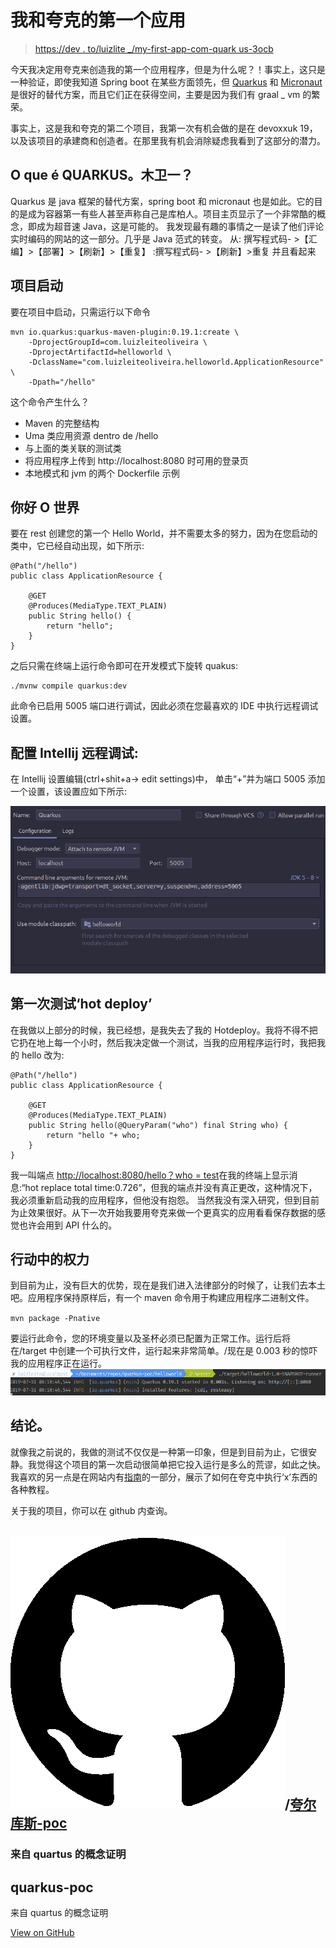 # 我和夸克的第一个应用

> [https://dev . to/luizlite _/my-first-app-com-quark us-3ocb](https://dev.to/luizleite_/meu-primeiro-app-com-quarkus-3ocb)

今天我决定用夸克来创造我的第一个应用程序，但是为什么呢？！事实上，这只是一种验证，即使我知道 Spring boot 在某些方面领先，但 [Quarkus](https://quarkus.io/) 和 [Micronaut](https://micronaut.io/) 是很好的替代方案，而且它们正在获得空间，主要是因为我们有 graal _ vm 的繁荣。

事实上，这是我和夸克的第二个项目，我第一次有机会做的是在 devoxxuk 19，以及该项目的承建商和创造者。在那里我有机会消除疑虑我看到了这部分的潜力。

## O que é QUARKUS。木卫一？

Quarkus 是 java 框架的替代方案，spring boot 和 micronaut 也是如此。它的目的是成为容器第一有些人甚至声称自己是库柏人。项目主页显示了一个非常酷的概念，即成为超音速 Java，这是可能的。
我发现最有趣的事情之一是读了他们评论实时编码的网站的这一部分。几乎是 Java 范式的转变。
从:
撰写程式码- >【汇编】>【部署】>【刷新】>【重复】
:撰写程式码- >【刷新】>重复
并且看起来

## 项目启动

要在项目中启动，只需运行以下命令

```
mvn io.quarkus:quarkus-maven-plugin:0.19.1:create \
    -DprojectGroupId=com.luizleiteoliveira \
    -DprojectArtifactId=helloworld \
    -DclassName="com.luizleiteoliveira.helloworld.ApplicationResource" \
    -Dpath="/hello" 
```

这个命令产生什么？

*   Maven 的完整结构
*   Uma 类应用资源 dentro de /hello
*   与上面的类关联的测试类
*   将应用程序上传到 http://localhost:8080 时可用的登录页
*   本地模式和 jvm 的两个 Dockerfile 示例

## 你好 O 世界

要在 rest 创建您的第一个 Hello World，并不需要太多的努力，因为在您启动的类中，它已经自动出现，如下所示:

```
@Path("/hello")
public class ApplicationResource {

    @GET
    @Produces(MediaType.TEXT_PLAIN)
    public String hello() {
        return "hello";
    }
} 
```

之后只需在终端上运行命令即可在开发模式下旋转 quakus:

```
./mvnw compile quarkus:dev 
```

此命令已启用 5005 端口进行调试，因此必须在您最喜欢的 IDE 中执行远程调试设置。

## 配置 Intellij 远程调试:

在 Intellij 设置编辑(ctrl+shit+a-> edit settings)中，
单击“+”并为端口 5005 添加一个设置，该设置应如下所示:

[![Imagem mostrando porta como 5005 e host = localhost ](img/554973c857fe33dce8854f6ef061ce5a.png)](https://res.cloudinary.com/practicaldev/image/fetch/s--X78eJoSk--/c_limit%2Cf_auto%2Cfl_progressive%2Cq_auto%2Cw_880/https://raw.githubusercontent.com/luizleite-hotmart/presentations/mastimg/post-quarkus/Screenshot%2520from%25202019-07-31%252008-10-24.png)

## 第一次测试‘hot deploy’

在我做以上部分的时候，我已经想，是我失去了我的 Hotdeploy。我将不得不把它扔在地上每一个小时，然后我决定做一个测试，当我的应用程序运行时，我把我的 hello 改为:

```
@Path("/hello")
public class ApplicationResource {

    @GET
    @Produces(MediaType.TEXT_PLAIN)
    public String hello(@QueryParam("who") final String who) {
        return "hello "+ who;
    }
} 
```

我一叫端点 [http://localhost:8080/hello？who = test](http://localhost:8080/hello?who=teste)在我的终端上显示消息:“hot replace total time:0.726”，但我的端点并没有真正更改，这种情况下，我必须重新启动我的应用程序，但他没有抱怨。
当然我没有深入研究，但到目前为止效果很好。从下一次开始我要用夸克来做一个更真实的应用看看保存数据的感觉也许会用到 API 什么的。

## 行动中的权力

到目前为止，没有巨大的优势，现在是我们进入法律部分的时候了，让我们去本土吧。应用程序保持原样后，有一个 maven 命令用于构建应用程序二进制文件。

`mvn package -Pnative`

要运行此命令，您的环境变量以及圣杯必须已配置为正常工作。运行后将在/target 中创建一个可执行文件，运行起来非常简单。/现在是 0.003 秒的惊吓我的应用程序正在运行。
[![Imagem mostrando terminal e quarkus do app rodando em 0.003 segundos](img/069c3aaff5d24d1f0c82fa344d460904.png)](https://res.cloudinary.com/practicaldev/image/fetch/s--eH5FZ47W--/c_limit%2Cf_auto%2Cfl_progressive%2Cq_auto%2Cw_880/https://raw.githubusercontent.com/luizleite-hotmart/presentations/mastimg/post-quarkus/Screenshot%2520from%25202019-07-31%252008-19-33.png)

## 结论。

就像我之前说的，我做的测试不仅仅是一种第一印象，但是到目前为止，它很安静。我觉得这个项目的第一次启动很简单把它投入运行是多么的荒谬，如此之快。
我喜欢的另一点是在网站内有[指南](https://quarkus.io/guides/)的一部分，展示了如何在夸克中执行‘x’东西的各种教程。

关于我的项目，你可以在 github 内查询。

## ![GitHub logo](img/a73f630113876d78cff79f59c2125b24.png)/[夸尔库斯-poc](https://github.com/luizleite-hotmart/quarkus-poc)

### 来自 quartus 的概念证明

<article class="markdown-body entry-content container-lg" itemprop="text">

# quarkus-poc

来自 quartus 的概念证明

</article>

[View on GitHub](https://github.com/luizleite-hotmart/quarkus-poc)